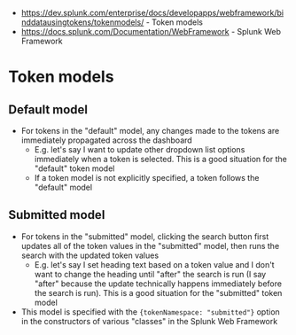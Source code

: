 - https://dev.splunk.com/enterprise/docs/developapps/webframework/binddatausingtokens/tokenmodels/ - Token models
- https://docs.splunk.com/Documentation/WebFramework - Splunk Web Framework
# Token models
## Default model
- For tokens in the "default" model, any changes made to the tokens are immediately propagated across the dashboard
  - E.g. let's say I want to update other dropdown list options immediately when a token is selected. This is a good situation for the "default" token
    model
  - If a token model is not explicitly specified, a token follows the "default" model
## Submitted model
- For tokens in the "submitted" model, clicking the search button first updates all of the token values in the "submitted" model, then runs the search
  with the updated token values
  - E.g. let's say I set heading text based on a token value and I don't want to change the heading until "after" the search is run (I say "after"
    because the update technically happens immediately before the search is run). This is a good situation for the "submitted" token model
- This model is specified with the `{tokenNamespace: "submitted"}` option in the constructors of various "classes" in the Splunk Web Framework
